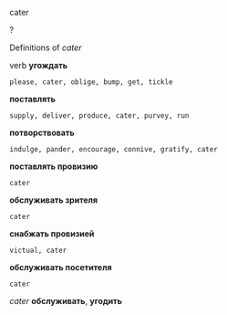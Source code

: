 cater

?


Definitions of _cater_

verb
**угождать**

    please, cater, oblige, bump, get, tickle
**поставлять**

    supply, deliver, produce, cater, purvey, run
**потворствовать**

    indulge, pander, encourage, connive, gratify, cater
**поставлять провизию**

    cater
**обслуживать зрителя**

    cater
**снабжать провизией**

    victual, cater
**обслуживать посетителя**

    cater

_cater_
**обслуживать**, **угодить**